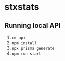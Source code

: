 # stxstats

## Running local API

1. `cd api`
2. `npm install`
3. `npx prisma generate`
4. `npm run start`
